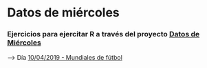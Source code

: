 # Datos de miércoles
### Ejercicios para ejercitar R a través del proyecto [Datos de Miércoles](https://github.com/cienciadedatos/datos-de-miercoles)

--> Día [10/04/2019 - Mundiales de fútbol](https://github.com/pablotis/datos_de_miercoles/tree/master/10_04_2019_mundiales_futb)
